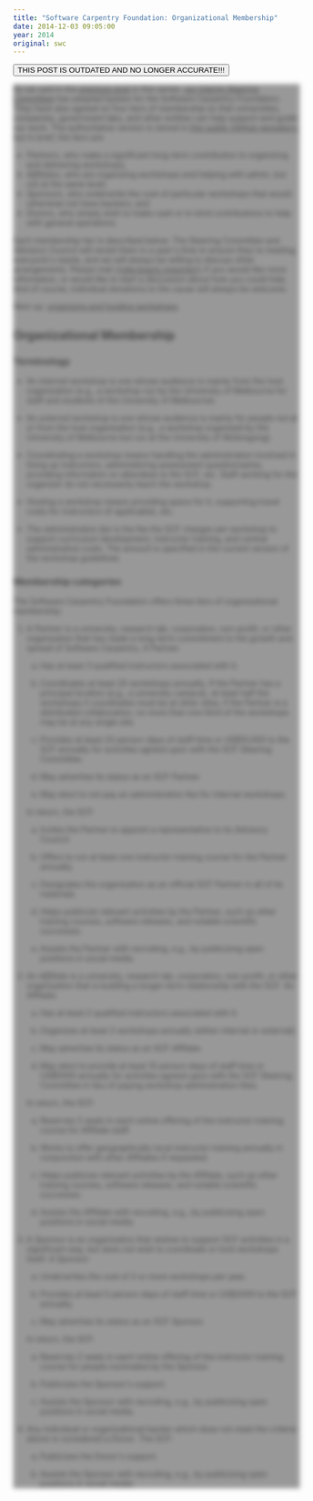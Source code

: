 ```yaml
---
title: "Software Carpentry Foundation: Organizational Membership"
date: 2014-12-03 09:05:00
year: 2014
original: swc
---
```

<button type="button" class="btn btn-danger"> THIS POST IS OUTDATED AND NO LONGER ACCURATE!!!</button>
<div style="opacity: 0.8; background-color: gray;-webkit-filter: blur(4px); -moz-filter: blur(4px); -o-filter: blur(4px); -ms-filter: blur(4px); filter: blur(4px);">
<p>
  As we said in the <a href="{{site.baseurl}}/blog/2014/12/scf-governance.html">previous post</a> in this series,
  <a href="{{site.baseurl}}/blog/2014/10/announcing-the-creation-of-the-software-carpentry-foundational.html">our interim Steering Committee</a>
  has adopted bylaws for the Software Carpentry Foundation.
  They have also agreed on four tiers of membership
  so that universities, companies, government labs, and other entities
  can help support and guide our work.
  The authoritative version is stored in
  <a href="{{site.github_url}}/board">this public GitHub repository</a>,
  but in brief,
  the tiers are:
</p>
<ul>
  <li>
    <em>Partners</em>,
    who make a significant long-term contribution to organizing and delivering workshops;
  </li>
  <li>
    <em>Affiliates</em>,
    who are organizing workshops and helping with admin, but not at the same level;
  </li>
  <li>
    <em>Sponsors</em>,
    who underwrite the cost of particular workshops that would otherwise not have backers;
    and
  </li>
  <li>
    <em>Donors</em>,
    who simply wish to make cash or in-kind contributions to help with general operations.
  </li>
</ul>
<p>
  Each membership tier is described below.
  The Steering Committee and Advisory Council will revisit them in a year's time
  to ensure they're meeting everyone's needs,
  and we will always be willing to discuss other arrangements.
  Please mail <a href="mailto:{{site.board_inquiries}}">{{site.board_inquiries}}</a>
  if you would like more information,
  or would like to start a discussion about how you could help.
  And of course,
  individual donations to the cause will always be welcome:
</p>
<p>
  Next up:
  <a href="{{site.baseurl}}/blog/2014/12/scf-workshops.html">organizing and funding workshops</a>.
</p>
<h2>Organizational Membership</h2>
<h3 id="terminology">Terminology</h3>
<ul>
<li><p>An <em>internal</em> workshop is one whose audience is mainly from the host organization (e.g., a workshop run by the University of Melbourne for staff and students of the University of Melbourne).</p></li>
<li><p>An <em>external</em> workshop is one whose audience is mainly for people not at or from the host organization (e.g., a workshop organized by the University of Melbourne but run at the University of Wollongong).</p></li>
<li><p><em>Coordinating</em> a workshop means handling the administration involved in lining up instructors, administering assessment questionnaires, providing information on attendees to the SCF, etc. Staff working for the organizer do not necessarily teach the workshop.</p></li>
<li><p><em>Hosting</em> a workshop means providing space for it, supporting travel costs for instructors (if applicable), etc.</p></li>
<li><p>The <em>administration fee</em> is the fee the SCF charges per workshop to support curriculum development, instructor training, and central administrative costs. The amount is specified in the current version of the workshop guidelines.</p></li>
</ul>
<h3 id="membership-categories">Membership categories</h3>
<p>The Software Carpentry Foundation offers three tiers of organizational membership:</p>
<ol style="list-style-type: decimal">
<li id="partner"><p>A <em>Partner</em> is a university, research lab, corporation, non-profit, or other organization that has made a long-term commitment to the growth and spread of Software Carpentry. A Partner:</p>
<ol style="list-style-type: lower-alpha">
<li><p>Has at least 3 qualified instructors associated with it.</p></li>
<li><p>Coordinates at least 20 workshops annually. If the Partner has a principal location (e.g., a university campus), at least half the workshops it coordinates must be at other sites; if the Partner is a distributed collaboration, no more than one third of the workshops may be at any single site.</p></li>
<li><p>Provides at least 20 person-days of staff time or US$10,000 to the SCF annually for activities agreed upon with the SCF Steering Committee.</p></li>
<li><p>May advertise its status as an SCF Partner.</p></li>
<li><p>May elect to not pay an administration fee for internal workshops.</p></li>
</ol>
<p>In return, the SCF:</p>
<ol style="list-style-type: lower-alpha">
<li><p>Invites the Partner to appoint a representative to its Advisory Council.</p></li>
<li><p>Offers to run at least one instructor training course for the Partner annually.</p></li>
<li><p>Designates the organization as an official SCF Partner in all of its materials.</p></li>
<li><p>Helps publicize relevant activities by the Partner, such as other training courses, software releases, and notable scientific successes.</p></li>
<li><p>Assists the Partner with recruiting, e.g., by publicizing open positions in social media.</p></li>
</ol></li>
<li id="affiliate"><p>An <em>Affiliate</em> is a university, research lab, corporation, non-profit, or other organization that is building a longer-term relationship with the SCF. An Affiliate:</p>
<ol style="list-style-type: lower-alpha">
<li><p>Has at least 2 qualified instructors associated with it.</p></li>
<li><p>Organizes at least 3 workshops annually (either internal or external).</p></li>
<li><p>May advertise its status as an SCF Affiliate.</p></li>
<li><p>May elect to provide at least 10 person-days of staff time or US$5000 annually for activities agreed upon with the SCF Steering Committee in lieu of paying workshop administration fees.</p></li>
</ol>
<p>In return, the SCF:</p>
<ol style="list-style-type: lower-alpha">
<li><p>Reserves 2 seats in each online offering of the instructor training course for Affiliate staff.</p></li>
<li><p>Works to offer geographically local instructor training annually in conjunction with other Affiliates if requested.</p></li>
<li><p>Helps publicize relevant activities by the Affiliate, such as other training courses, software releases, and notable scientific successes.</p></li>
<li><p>Assists the Affiliate with recruiting, e.g., by publicizing open positions in social media.</p></li>
</ol></li>
<li id="sponsor"><p>A <em>Sponsor</em> is an organization that wishes to support SCF activities in a significant way, but does not wish to coordinate or host workshops itself. A Sponsor:</p>
<ol style="list-style-type: lower-alpha">
<li><p>Underwrites the cost of 2 or more workshops per year.</p></li>
<li><p>Provides at least 5 person-days of staff time or US$2000 to the SCF annually.</p></li>
<li><p>May advertise its status as an SCF Sponsor.</p></li>
</ol>
<p>In return, the SCF:</p>
<ol style="list-style-type: lower-alpha">
<li><p>Reserves 2 seats in each online offering of the instructor training course for people nominated by the Sponsor.</p></li>
<li><p>Publicizes the Sponsor's support.</p></li>
<li><p>Assists the Sponsor with recruiting, e.g., by publicizing open positions in social media.</p></li>
</ol></li>
<li id="donor"><p>Any individual or organizational backer which does not meet the criteria above is considered a <em>Donor</em>. The SCF:</p>
<ol style="list-style-type: lower-alpha">
<li><p>Publicizes the Donor's support.</p></li>
<li><p>Assists the Sponsor with recruiting, e.g., by publicizing open positions in social media.</p></li>
</ol></li>
</ol>
</div>

